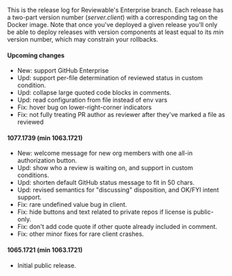 This is the release log for Reviewable's Enterprise branch.  Each release has a two-part version number (_server.client_) with a corresponding tag on the Docker image.  Note that once you've deployed a given release you'll only be able to deploy releases with version components at least equal to its _min_ version number, which may constrain your rollbacks.

#### Upcoming changes
- New: support GitHub Enterprise
- Upd: support per-file determination of reviewed status in custom condition.
- Upd: collapse large quoted code blocks in comments.
- Upd: read configuration from file instead of env vars
- Fix: hover bug on lower-right-corner indicators
- Fix: not fully treating PR author as reviewer after they've marked a file as reviewed

#### 1077.1739 (min 1063.1721)
- New: welcome message for new org members with one all-in authorization button.
- Upd: show who a review is waiting on, and support in custom conditions.
- Upd: shorten default GitHub status message to fit in 50 chars.
- Upd: revised semantics for "discussing" disposition, and OK/FYI intent support.
- Fix: rare undefined value bug in client.
- Fix: hide buttons and text related to private repos if license is public-only.
- Fix: don't add code quote if other quote already included in comment.
- Fix: other minor fixes for rare client crashes.

#### 1065.1721 (min 1063.1721)
- Initial public release.
